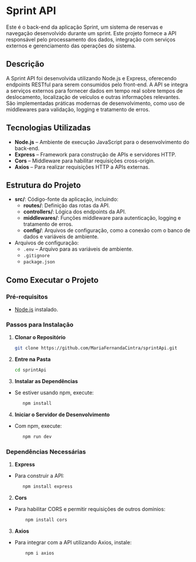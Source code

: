# Sprint API

Este é o back-end da aplicação Sprint, um sistema de reservas e navegação desenvolvido durante um sprint. Este projeto fornece a API responsável pelo processamento dos dados, integração com serviços externos e gerenciamento das operações do sistema.

## Descrição

A Sprint API foi desenvolvida utilizando Node.js e Express, oferecendo endpoints RESTful para serem consumidos pelo front-end. A API se integra a serviços externos para fornecer dados em tempo real sobre tempos de deslocamento, localização de veículos e outras informações relevantes. São implementadas práticas modernas de desenvolvimento, como uso de middlewares para validação, logging e tratamento de erros.

## Tecnologias Utilizadas

- **Node.js** – Ambiente de execução JavaScript para o desenvolvimento do back-end.
- **Express** – Framework para construção de APIs e servidores HTTP.
- **Cors** – Middleware para habilitar requisições cross-origin.
- **Axios** – Para realizar requisições HTTP a APIs externas.

## Estrutura do Projeto

- **src/**: Código-fonte da aplicação, incluindo:
  - **routes/**: Definição das rotas da API.
  - **controllers/**: Lógica dos endpoints da API.
  - **middlewares/**: Funções middleware para autenticação, logging e tratamento de erros.
  - **config/**: Arquivos de configuração, como a conexão com o banco de dados e variáveis de ambiente.
- Arquivos de configuração:
  - `.env` – Arquivo para as variáveis de ambiente.
  - `.gitignore`
  - `package.json`

## Como Executar o Projeto

### Pré-requisitos

- [Node.js](https://nodejs.org/) instalado.

### Passos para Instalação

1. **Clonar o Repositório**

   ```bash
   git clone https://github.com/MariaFernandaCintra/sprintApi.git

   ```

2. **Entre na Pasta**

   ```bash
   cd sprintApi
   ```

3. **Instalar as Dependências**

- Se estiver usando npm, execute:

  ```bash
     npm install
  ```

4. **Iniciar o Servidor de Desenvolvimento**

- Com npm, execute:
  ```bash
     npm run dev
  ```

### Dependências Necessárias

1. **Express**

- Para construir a API:

  ```bash
     npm install express
  ```

2. **Cors**

- Para habilitar CORS e permitir requisições de outros domínios:

  ```bash
      npm install cors
  ```

3. **Axios**

- Para integrar com a API utilizando Axios, instale:

  ```bash
      npm i axios
  ```
